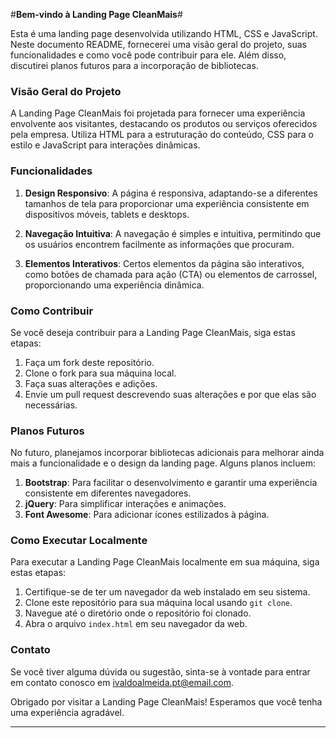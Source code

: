 #**Bem-vindo à Landing Page CleanMais**#

Esta é uma landing page desenvolvida utilizando HTML, CSS e JavaScript. Neste documento README, fornecerei uma visão geral do projeto, suas funcionalidades e como você pode contribuir para ele. Além disso, discutirei planos futuros para a incorporação de bibliotecas.

### Visão Geral do Projeto

A Landing Page CleanMais foi projetada para fornecer uma experiência envolvente aos visitantes, destacando os produtos ou serviços oferecidos pela empresa. Utiliza HTML para a estruturação do conteúdo, CSS para o estilo e JavaScript para interações dinâmicas.

### Funcionalidades

1. **Design Responsivo**: A página é responsiva, adaptando-se a diferentes tamanhos de tela para proporcionar uma experiência consistente em dispositivos móveis, tablets e desktops.

2. **Navegação Intuitiva**: A navegação é simples e intuitiva, permitindo que os usuários encontrem facilmente as informações que procuram.

3. **Elementos Interativos**: Certos elementos da página são interativos, como botões de chamada para ação (CTA) ou elementos de carrossel, proporcionando uma experiência dinâmica.

### Como Contribuir

Se você deseja contribuir para a Landing Page CleanMais, siga estas etapas:

1. Faça um fork deste repositório.
2. Clone o fork para sua máquina local.
3. Faça suas alterações e adições.
4. Envie um pull request descrevendo suas alterações e por que elas são necessárias.

### Planos Futuros

No futuro, planejamos incorporar bibliotecas adicionais para melhorar ainda mais a funcionalidade e o design da landing page. Alguns planos incluem:

1. **Bootstrap**: Para facilitar o desenvolvimento e garantir uma experiência consistente em diferentes navegadores.
2. **jQuery**: Para simplificar interações e animações.
3. **Font Awesome**: Para adicionar ícones estilizados à página.

### Como Executar Localmente

Para executar a Landing Page CleanMais localmente em sua máquina, siga estas etapas:

1. Certifique-se de ter um navegador da web instalado em seu sistema.
2. Clone este repositório para sua máquina local usando `git clone`.
3. Navegue até o diretório onde o repositório foi clonado.
4. Abra o arquivo `index.html` em seu navegador da web.

### Contato

Se você tiver alguma dúvida ou sugestão, sinta-se à vontade para entrar em contato conosco em ivaldoalmeida.pt@email.com.

Obrigado por visitar a Landing Page CleanMais! Esperamos que você tenha uma experiência agradável.

--- 

